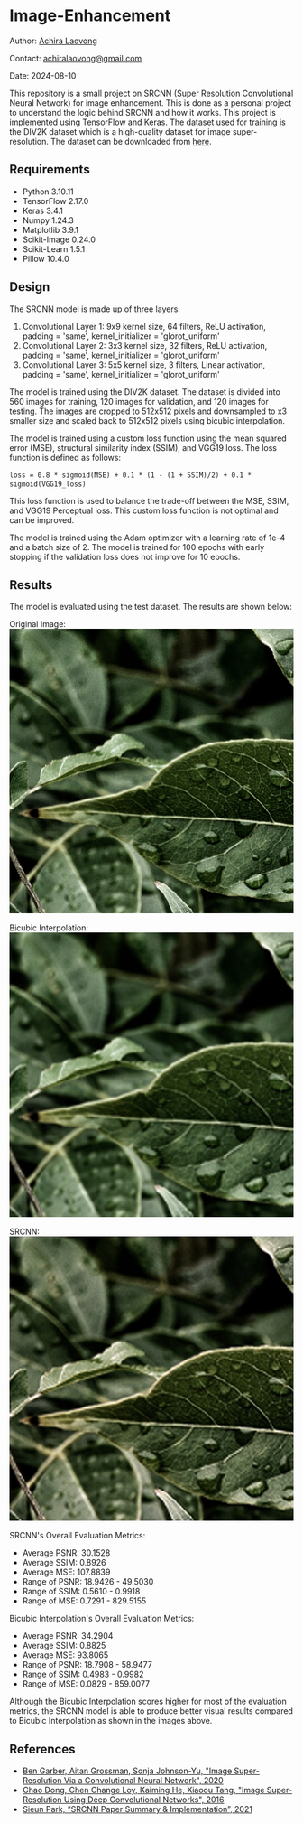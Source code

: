 # Image-Enhancement

Author: [Achira Laovong](https://github.com/AchiraLaovong)

Contact: achiralaovong@gmail.com

Date: 2024-08-10

This repository is a small project on SRCNN (Super Resolution Convolutional Neural Network) for image enhancement.
This is done as a personal project to understand the logic behind SRCNN and how it works. This project is implemented
using TensorFlow and Keras. The dataset used for training is the DIV2K dataset which is a high-quality dataset for image
super-resolution. The dataset can be downloaded from [here](https://data.vision.ee.ethz.ch/cvl/DIV2K/).

## Requirements
- Python 3.10.11
- TensorFlow 2.17.0
- Keras 3.4.1
- Numpy 1.24.3
- Matplotlib 3.9.1
- Scikit-Image 0.24.0
- Scikit-Learn 1.5.1
- Pillow 10.4.0

## Design

The SRCNN model is made up of three layers:
1. Convolutional Layer 1: 9x9 kernel size, 64 filters, ReLU activation, padding = 'same', kernel_initializer = 'glorot_uniform'
2. Convolutional Layer 2: 3x3 kernel size, 32 filters, ReLU activation, padding = 'same', kernel_initializer = 'glorot_uniform'
3. Convolutional Layer 3: 5x5 kernel size, 3 filters, Linear activation, padding = 'same', kernel_initializer = 'glorot_uniform'

The model is trained using the DIV2K dataset. The dataset is divided into 560 images for training, 120 images for validation, and 120 images for testing. 
The images are cropped to 512x512 pixels and downsampled to x3 smaller size and scaled back to 512x512 pixels using bicubic interpolation.

The model is trained using a custom loss function using the mean squared error (MSE), structural similarity index (SSIM), and VGG19 loss. 
The loss function is defined as follows:

```
loss = 0.8 * sigmoid(MSE) + 0.1 * (1 - (1 + SSIM)/2) + 0.1 * sigmoid(VGG19_loss)
```
This loss function is used to balance the trade-off between the MSE, SSIM, and VGG19 Perceptual loss. This custom loss function is not optimal and can be improved.

The model is trained using the Adam optimizer with a learning rate of 1e-4 and a batch size of 2. The model is trained for 100 epochs with early stopping if the validation loss does not improve for 10 epochs.

## Results

The model is evaluated using the test dataset. The results are shown below:

Original Image:
![Original Image](original.png)

Bicubic Interpolation:
![Bicubic Interpolation](bi_example.png)

SRCNN:
![SRCNN](sr_image_46.png)

SRCNN's Overall Evaluation Metrics:
- Average PSNR: 30.1528
- Average SSIM: 0.8926
- Average MSE: 107.8839
- Range of PSNR: 18.9426 - 49.5030
- Range of SSIM: 0.5610 - 0.9918
- Range of MSE: 0.7291 - 829.5155

Bicubic Interpolation's Overall Evaluation Metrics:
- Average PSNR: 34.2904
- Average SSIM: 0.8825
- Average MSE: 93.8065
- Range of PSNR: 18.7908 - 58.9477
- Range of SSIM: 0.4983 - 0.9982
- Range of MSE: 0.0829 - 859.0077

Although the Bicubic Interpolation scores higher for most of the evaluation metrics, the SRCNN model is able to produce better visual results compared to Bicubic Interpolation as shown in the images above.

## References

- [Ben Garber, Aitan Grossman, Sonja Johnson-Yu, "Image Super-Resolution Via a Convolutional Neural Network", 2020](https://medium.com/analytics-vidhya/srcnn-paper-summary-implementation-ad5cea22a90e)
- [Chao Dong, Chen Change Loy, Kaiming He, Xiaoou Tang, "Image Super-Resolution Using Deep Convolutional Networks", 2016](https://arxiv.org/abs/1501.00092)
- [Sieun Park, “SRCNN Paper Summary & Implementation”, 2021](https://medium.com/analytics-vidhya/srcnn-paper-summary-implementation-ad5cea22a90e)